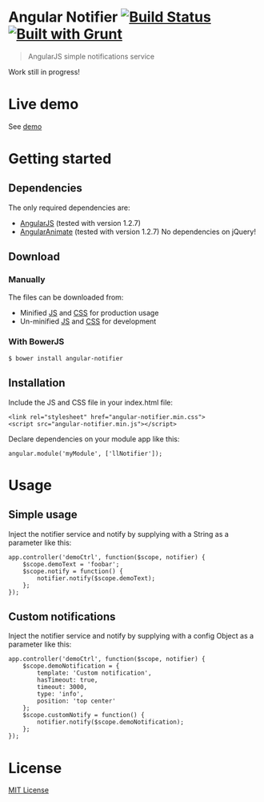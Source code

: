 Angular Notifier [![Build Status](https://travis-ci.org/l-lin/angular-notifier.png?branch=master)](https://travis-ci.org/l-lin/angular-notifier) [![Built with Grunt](https://cdn.gruntjs.com/builtwith.png)](http://gruntjs.com/)
================
> AngularJS simple notifications service

Work still in progress!

Live demo
================
See [demo](http://l-lin.github.io/angular-notifier/)

Getting started
================
Dependencies
----------------
The only required dependencies are:
* [AngularJS](http://angularjs.org/) (tested with version 1.2.7)
* [AngularAnimate](http://docs.angularjs.org/api/ngAnimate) (tested with version 1.2.7)
No dependencies on jQuery!

Download
----------------
### Manually
The files can be downloaded from:
* Minified [JS](https://github.com/l-lin/angular-notifier/dist/angular-notifier.min.js) and [CSS](https://github.com/l-lin/angular-notifier/dist/angular-notifier.min.css) for production usage
* Un-minified [JS](https://github.com/l-lin/angular-notifier/dist/angular-notifier.js) and [CSS](https://github.com/l-lin/angular-notifier/dist/angular-notifier.css) for development

### With BowerJS
```
$ bower install angular-notifier
```

Installation
----------------
Include the JS and CSS file in your index.html file: 
```
<link rel="stylesheet" href="angular-notifier.min.css">
<script src="angular-notifier.min.js"></script>
```
Declare dependencies on your module app like this:
```
angular.module('myModule', ['llNotifier']);
```

Usage
================
Simple usage
----------------
Inject the notifier service and notify by supplying with a String as a parameter like this:

```
app.controller('demoCtrl', function($scope, notifier) {
    $scope.demoText = 'foobar';
    $scope.notify = function() {
        notifier.notify($scope.demoText);
    };
});
```
Custom notifications
----------------
Inject the notifier service and notify by supplying with a config Object as a parameter like this:
```
app.controller('demoCtrl', function($scope, notifier) {
    $scope.demoNotification = {
        template: 'Custom notification',
        hasTimeout: true,
        timeout: 3000,
        type: 'info',
        position: 'top center'
    };
    $scope.customNotify = function() {
        notifier.notify($scope.demoNotification);
    };
});
```
License
================
[MIT License](http://en.wikipedia.org/wiki/MIT_License)
